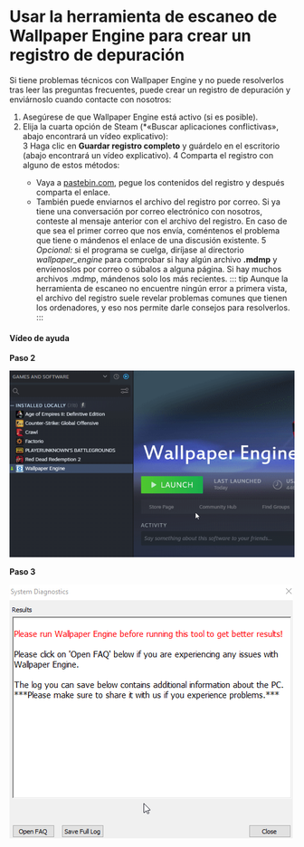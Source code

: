 # Usar la herramienta de escaneo de Wallpaper Engine para crear un registro de depuración

Si tiene problemas técnicos con Wallpaper Engine y no puede resolverlos tras leer las preguntas frecuentes, puede crear un registro de depuración y enviárnoslo cuando contacte con nosotros:

1. Asegúrese de que Wallpaper Engine está activo (si es posible).
2. Elija la cuarta opción de Steam (*«Buscar aplicaciones conflictivas», abajo encontrará un vídeo explicativo):</li>
3 Haga clic en **Guardar registro completo** y guárdelo en el escritorio (abajo encontrará un vídeo explicativo).
4 Comparta el registro con alguno de estos métodos:
    * Vaya a [pastebin.com](https://pastebin.com/), pegue los contenidos del registro y después comparta el enlace.
    * También puede enviarnos el archivo del registro por correo. Si ya tiene una conversación por correo electrónico con nosotros, conteste al mensaje anterior con el archivo del registro. En caso de que sea el primer correo que nos envía, coméntenos el problema que tiene o mándenos el enlace de una discusión existente.
5 *Opcional:* si el programa se cuelga, diríjase al directorio *wallpaper_engine* para comprobar si hay algún archivo **.mdmp** y envíenoslos por correo o súbalos a alguna página. Si hay muchos archivos .mdmp, mándenos solo los más recientes. ::: tip Aunque la herramienta de escaneo no encuentre ningún error a primera vista, el archivo del registro suele revelar problemas comunes que tienen los ordenadores, y eso nos permite darle consejos para resolverlos. :::</ol>

#### Vídeo de ayuda

**Paso 2**

![Opción Usar herramienta de escaneo](./scantoollaunch.gif)

**Paso 3**

![Guardar registro de la herramienta de escaneo](./scantoolsave.gif)